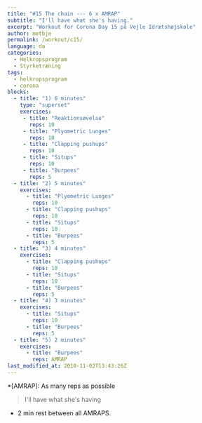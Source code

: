 ```yaml
---
title: "#15 The chain --- 6 x AMRAP"
subtitle: "I'll have what she's having."
excerpt: "Workout for Corona Day 15 på Vejle Idrætshøjskole"
author: metbje
permalink: /workout/c15/
language: da
categories:
  - Helkropsprogram
  - Styrketræning
tags:
  - helkropsprogram
  - corona
blocks:
  - title: "1) 6 minutes"
    type: "superset"
    exercises:
     - title: "Reaktionsøvelse"
       reps: 10
     - title: "Plyometric Lunges"
       reps: 10
     - title: "Clapping pushups"
       reps: 10
     - title: "Situps"
       reps: 10
     - title: "Burpees"
       reps: 5
  - title: "2) 5 minutes"
    exercises:
      - title: "Plyometric Lunges"
        reps: 10
      - title: "Clapping pushups"
        reps: 10
      - title: "Situps"
        reps: 10
      - title: "Burpees"
        reps: 5
  - title: "3) 4 minutes"
    exercises:
      - title: "Clapping pushups"
        reps: 10
      - title: "Situps"
        reps: 10
      - title: "Burpees"
        reps: 5
  - title: "4) 3 minutes"
    exercises:
      - title: "Situps"
        reps: 10
      - title: "Burpees"
        reps: 5
  - title: "5) 2 minutes"
    exercises:
      - title: "Burpees"
        reps: AMRAP
last_modified_at: 2010-11-02T13:43:26Z
---
```


*[AMRAP]: As many reps as possible

> I'll have what she's having

* 2 min rest between all AMRAPS.
